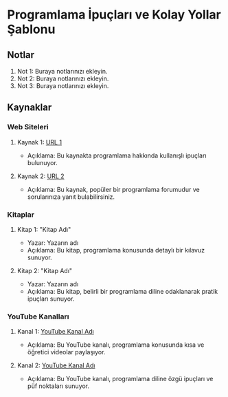 # Programlama İpuçları ve Kolay Yollar Şablonu

## Notlar

1. Not 1: Buraya notlarınızı ekleyin.
2. Not 2: Buraya notlarınızı ekleyin.
3. Not 3: Buraya notlarınızı ekleyin.

## Kaynaklar

### Web Siteleri

1. Kaynak 1: [URL 1](link)
   - Açıklama: Bu kaynakta programlama hakkında kullanışlı ipuçları bulunuyor.
   
2. Kaynak 2: [URL 2](link)
   - Açıklama: Bu kaynak, popüler bir programlama forumudur ve sorularınıza yanıt bulabilirsiniz.

### Kitaplar

1. Kitap 1: "Kitap Adı"
   - Yazar: Yazarın adı
   - Açıklama: Bu kitap, programlama konusunda detaylı bir kılavuz sunuyor.
   
2. Kitap 2: "Kitap Adı"
   - Yazar: Yazarın adı
   - Açıklama: Bu kitap, belirli bir programlama diline odaklanarak pratik ipuçları sunuyor.

### YouTube Kanalları

1. Kanal 1: [YouTube Kanal Adı](link)
   - Açıklama: Bu YouTube kanalı, programlama konusunda kısa ve öğretici videolar paylaşıyor.
   
2. Kanal 2: [YouTube Kanal Adı](link)
   - Açıklama: Bu YouTube kanalı, programlama diline özgü ipuçları ve püf noktaları sunuyor.

